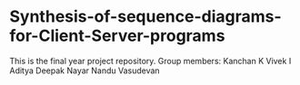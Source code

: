 # Synthesis-of-sequence-diagrams-for-Client-Server-programs

This is the final year project repository.
Group members:
Kanchan K 
Vivek I
Aditya Deepak Nayar
Nandu Vasudevan
